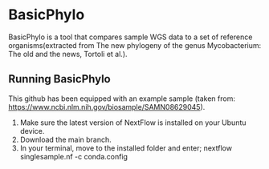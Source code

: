 # BasicPhylo
BasicPhylo is a tool that compares sample WGS data to a set of reference organisms(extracted from The new phylogeny of the genus Mycobacterium: The old and the news, Tortoli et al.).

## Running BasicPhylo
This github has been equipped with an example sample (taken from: https://www.ncbi.nlm.nih.gov/biosample/SAMN08629045). 

1. Make sure the latest version of NextFlow is installed on your Ubuntu device.
2. Download the main branch.
3. In your terminal, move to the installed folder and enter; nextflow singlesample.nf -c conda.config
